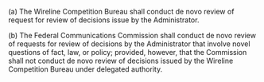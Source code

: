 (a) The Wireline Competition Bureau shall conduct de novo review of request for review of decisions issue by the Administrator.

(b) The Federal Communications Commission shall conduct de novo review of requests for review of decisions by the Administrator that involve novel questions of fact, law, or policy; provided, however, that the Commission shall not conduct de novo review of decisions issued by the Wireline Competition Bureau under delegated authority.

